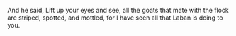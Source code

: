 And he said, Lift up your eyes and see, all the goats that mate with the flock are striped, spotted, and mottled, for I have seen all that Laban is doing to you.
